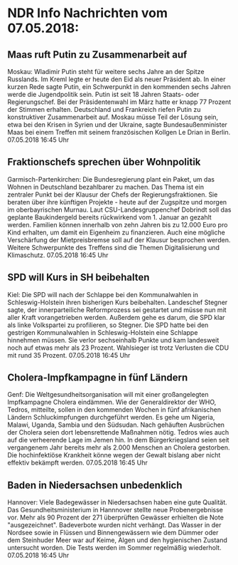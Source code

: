# NDR Info Nachrichten vom 07.05.2018:


## Maas ruft Putin zu Zusammenarbeit auf
Moskau:	   Wladimir Putin steht für weitere sechs Jahre an der Spitze Russlands. Im Kreml legte er heute den Eid als neuer Präsident ab. In einer kurzen Rede sagte Putin, ein Schwerpunkt in den kommenden sechs Jahren werde die Jugendpolitik sein. Putin ist seit 18 Jahren Staats- oder Regierungschef. Bei der Präsidentenwahl im März hatte er knapp 77 Prozent der Stimmen erhalten. Deutschland und Frankreich riefen Putin zu konstruktiver Zusammenarbeit auf. Moskau müsse Teil der Lösung sein, etwa bei den Krisen in Syrien und der Ukraine, sagte Bundesaußenminister Maas bei einem Treffen mit seinem französischen Kollgen Le Drian in Berlin. 07.05.2018 16:45 Uhr 

## Fraktionschefs sprechen über Wohnpolitik
Garmisch-Partenkirchen: Die Bundesregierung plant ein Paket, um das Wohnen in Deutschland bezahlbarer zu machen. Das Thema ist ein zentraler Punkt bei der Klausur der Chefs der Regierungsfraktionen. Sie beraten über ihre künftigen Projekte - heute auf der Zugspitze und morgen im oberbayrischen Murnau. Laut CSU-Landesgruppenchef Dobrindt soll das geplante Baukindergeld bereits rückwirkend vom 1. Januar an gezahlt werden. Familien können innerhalb von zehn Jahren bis zu 12.000 Euro pro Kind erhalten, um damit ein Eigenheim zu finanzieren. Auch eine mögliche Verschärfung der Mietpreisbremse soll auf der Klausur besprochen werden. Weitere Schwerpunkte des Treffens sind die Themen Digitalisierung und Klimaschutz. 07.05.2018 16:45 Uhr 

## SPD will Kurs in SH beibehalten
Kiel: Die SPD will nach der Schlappe bei den Kommunalwahlen in Schleswig-Holstein ihren bisherigen Kurs beibehalten. Landeschef Stegner sagte, der innerparteiliche Reformprozess sei gestartet und müsse nun mit aller Kraft vorangetrieben werden. Außerdem gehe es darum, die SPD klar als linke Volkspartei zu profilieren, so Stegner. Die SPD hatte bei den gestrigen Kommunalwahlen in Schleswig-Holstein eine Schlappe hinnehmen müssen. Sie verlor sechseinhalb Punkte und kam landesweit noch auf etwas mehr als 23 Prozent. Wahlsieger ist trotz Verlusten die CDU mit rund 35 Prozent. 07.05.2018 16:45 Uhr 

## Cholera-Impfkampagne in fünf Ländern
Genf: Die Weltgesundheitsorganisation will mit einer großangelegten Impfkampagne Cholera eindämmen. Wie der Generaldirektor der WHO, Tedros, mitteilte, sollen in den kommenden Wochen in fünf afrikanischen Ländern Schluckimpfungen durchgeführt werden. Es gehe um Nigeria, Malawi, Uganda, Sambia und den Südsudan. Nach gehäuften Ausbrüchen der Cholera seien dort lebensrettende Maßnahmen nötig. Tedros wies auch auf die verheerende Lage im Jemen hin. In dem Bürgerkriegsland seien seit vergangenem Jahr bereits mehr als 2.000 Menschen an Cholera gestorben. Die hochinfektiöse Krankheit könne wegen der Gewalt bislang aber nicht effektiv bekämpft werden. 07.05.2018 16:45 Uhr 

## Baden in Niedersachsen unbedenklich
Hannover:	Viele Badegewässer in Niedersachsen haben eine gute Qualität. Das Gesundheitsministerium in Hannnover stellte neue Probenergebnisse vor. Mehr als 90 Prozent der 271 überprüften Gewässer erhielten die Note "ausgezeichnet". Badeverbote wurden nicht verhängt. Das Wasser in der Nordsee sowie in Flüssen und Binnengewässern wie dem Dümmer oder dem Steinhuder Meer war auf Keime, Algen und den hygienischen Zustand untersucht worden. Die Tests werden im Sommer regelmäßig wiederholt. 07.05.2018 16:45 Uhr 
